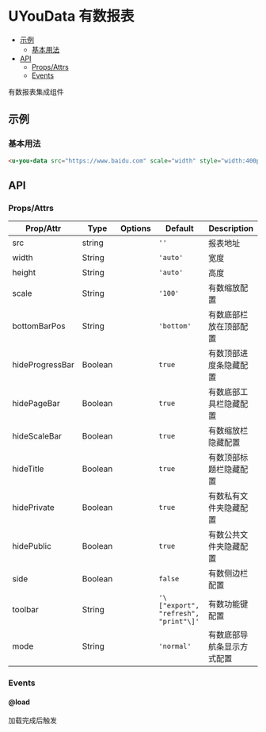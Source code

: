 <!-- 该 README.md 根据 api.yaml 和 docs/*.md 自动生成，为了方便在 GitHub 和 NPM 上查阅。如需修改，请查看源文件 -->

# UYouData 有数报表

- [示例](#示例)
    - [基本用法](#基本用法)
- [API]()
    - [Props/Attrs](#propsattrs)
    - [Events](#events)

有数报表集成组件

## 示例
### 基本用法

``` html
<u-you-data src="https://www.baidu.com" scale="width" style="width:400px;height:200px"></u-you-data>
```

## API
### Props/Attrs

| Prop/Attr | Type | Options | Default | Description |
| --------- | ---- | ------- | ------- | ----------- |
| src | string |  | `''` | 报表地址 |
| width | String |  | `'auto'` | 宽度 |
| height | String |  | `'auto'` | 高度 |
| scale | String |  | `'100'` | 有数缩放配置 |
| bottomBarPos | String |  | `'bottom'` | 有数底部栏放在顶部配置 |
| hideProgressBar | Boolean |  | `true` | 有数顶部进度条隐藏配置 |
| hidePageBar | Boolean |  | `true` | 有数底部工具栏隐藏配置 |
| hideScaleBar | Boolean |  | `true` | 有数缩放栏隐藏配置 |
| hideTitle | Boolean |  | `true` | 有数顶部标题栏隐藏配置 |
| hidePrivate | Boolean |  | `true` | 有数私有文件夹隐藏配置 |
| hidePublic | Boolean |  | `true` | 有数公共文件夹隐藏配置 |
| side | Boolean |  | `false` | 有数侧边栏配置 |
| toolbar | String |  | `'\["export", "refresh", "print"\]'` | 有数功能键配置 |
| mode | String |  | `'normal'` | 有数底部导航条显示方式配置 |

### Events

#### @load

加载完成后触发

